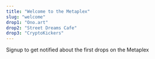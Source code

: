 ```yaml
---
title: "Welcome to the Metaplex"
slug: "welcome"
drop1: "Ono.art"
drop2: "Street Dreams Cafe"
drop3: "CryptoKickers"
---
```


Signup to get notified about the first drops on the Metaplex
